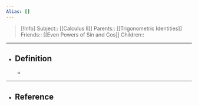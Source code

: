 ```yaml
---
Alias: []
---
```

> [!Info]
> Subject:: [[Calculus II]]
> Parents:: [[Trigonometric Identities]]
> Friends:: [[Even Powers of Sin and Cos]]
> Children:: 
---
- ## Definition
	- 
---
- ## Reference